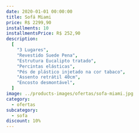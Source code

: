 ```yaml
---
date: 2020-01-01 00:00:00
title: Sofá Miami
price: R$ 2299,90
installments: 10
installmentsPrice: R$ 252,90
description:
  [
    "3 Lugares",
    "Revestido Suede Pena",
    "Estrutura Eucalipto tratado",
    "Percintas elásticas",
    "Pés de plástico injetado na cor tabaco",
    "Assento retrátil 40cm",
    "Encosto desmontável",
  ]
image: ../products-images/ofertas/sofa-miami.jpg
category:
  - ofertas
subcategory:
  - sofa
discount: 10%
---
```

